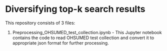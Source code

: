 # Diversifying top-k search results

This repository consists of 3 files:

1. Preprocessing_OHSUMED_test_collection.ipynb - This Jupyter notebook contains the code to read OHSUMED test collection and convert it to appropriate json format for further processing.
